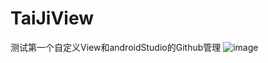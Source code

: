 # TaiJiView
测试第一个自定义View和androidStudio的Github管理
![image](TaiJiView/005Xtdi2jw1f82a3rcif6g308c0d8gtv.gif)
